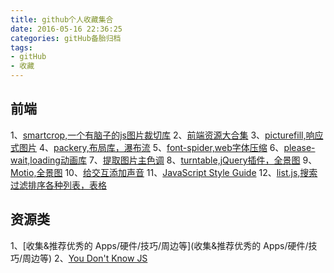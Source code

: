 ```yaml
---
title: github个人收藏集合
date: 2016-05-16 22:36:25
categories: gitHub备胎归档
tags:
- gitHub
- 收藏
---
```


## 前端
1、[smartcrop,一个有脑子的js图片裁切库](https://github.com/jwagner/smartcrop.js)
2、[前端资源大合集](https://github.com/nicejade/Front-end-tutorial)
3、[picturefill,响应式图片](https://github.com/scottjehl/picturefill)
4、[packery,布局库，瀑布流](https://github.com/metafizzy/packery)
5、[font-spider,web字体压缩](https://github.com/aui/font-spider)
6、[please-wait,loading动画库](https://github.com/Pathgather/please-wait)
7、[提取图片主色调](https://github.com/LukyVj/Colorify.js)
8、[turntable,jQuery插件，全景图](https://github.com/polarnotion/turntable/)
9、[Motio,全景图](https://github.com/darsain/motio)
10、[给交互添加声音](https://github.com/mahdif/loud-links/)
11、[JavaScript Style Guide](https://github.com/airbnb/javascript)
12、[list.js,搜索过滤排序各种列表，表格](https://github.com/javve/list.js)


## 资源类
1、[收集&推荐优秀的 Apps/硬件/技巧/周边等](收集&推荐优秀的 Apps/硬件/技巧/周边等)
2、[You Don't Know JS](https://github.com/getify/You-Dont-Know-JS)
